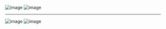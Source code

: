 ![image](https://user-images.githubusercontent.com/57319180/204436695-32d324ad-0bde-43d1-9b3c-27aa6e3043b9.png)
![image](https://user-images.githubusercontent.com/57319180/204437737-1c6912e9-c7a8-4c74-85d8-dd64603804e1.png)

---------------------------------------------------------------

![image](https://user-images.githubusercontent.com/57319180/204437789-56068912-56f0-4e40-a19e-8485783d6cd9.png)
![image](https://user-images.githubusercontent.com/57319180/204437816-f68b8eff-9223-45ca-ad15-9ce9f3454f0c.png)

